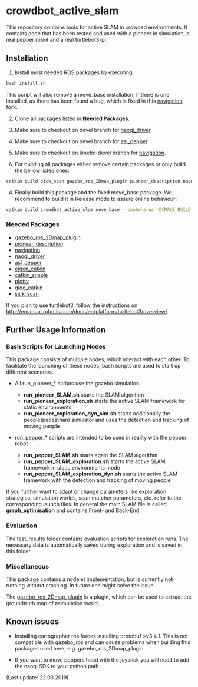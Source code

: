 # crowdbot_active_slam

This repository contains tools for active SLAM in crowded environments. It contains code that has been tested and used with a pioneer in simulation, a real pepper robot and a real turtlebot3-pi.

## Installation

1. Install most needed ROS packages by executing:

  ```bash
  bash install.sh
  ```

  This script will also remove a move_base installation, if there is one installed, as there has been found a bug, which is fixed in this [navigation](https://github.com/dmammolo/navigation) fork.

2. Clone all packages listed in **Needed Packages**.

  1. Make sure to checkout on devel branch for [naoqi_driver](https://github.com/danieldugas/naoqi_driver).
  2. Make sure to checkout on devel branch for [asl_pepper](https://github.com/ethz-asl/asl_pepper).
  3. Make sure to checkout on kinetic-devel branch for [navigation](https://github.com/dmammolo/navigation).

3. For building all packages either remove certain packages or only build the bellow listed ones:

  ```bash
  catkin build sick_scan gazebo_ros_2Dmap_plugin pioneer_description naoqi_driver eigen_catkin glog_catkin eigen_catkin plotty asl_pepper_basic_functions asl_pepper_joystick
  ```

4. Finally build this package and the fixed move_base package. We recommend to build it in Release mode to assure online behaviour:

  ```bash
  catkin build crowdbot_active_slam move_base --cmake-args -DCMAKE_BUILD_TYPE=Release
  ```

### Needed Packages

- [gazebo_ros_2Dmap_plugin](https://github.com/dmammolo/gazebo_ros_2Dmap_plugin)
- [pioneer_description](https://github.com/dmammolo/pioneer_description)
- [navigation](https://github.com/dmammolo/navigation)
- [naoqi_driver](https://github.com/danieldugas/naoqi_driver)
- [asl_pepper](https://github.com/ethz-asl/asl_pepper)
- [eigen_catkin](https://github.com/ethz-asl/eigen_catkin)
- [catkin_simple](https://github.com/catkin/catkin_simple)
- [plotty](https://github.com/ethz-asl/plotty)
- [glog_catkin](https://github.com/ethz-asl/glog_catkin)
- [sick_scan](https://github.com/SICKAG/sick_scan)

If you plan to use turtlebot3, follow the instructions on <http://emanual.robotis.com/docs/en/platform/turtlebot3/overview/>.

## Further Usage Information

### Bash Scripts for Launching Nodes

This package consists of multiple nodes, which interact with each other. To facilitate the launching of these nodes, bash scripts are used to start up different scenarios.

- All run_pioneer_* scripts use the gazebo simulation

  - **run_pioneer_SLAM.sh** starts the SLAM algorithm
  - **run_pioneer_exploration.sh** starts the active SLAM framework for static environments
  - **run_pioneer_exploration_dyn_sim.sh** starts additionally the people(pedestrian) simulator and uses the detection and tracking of moving people

- run_pepper_* scripts are intended to be used in reality with the pepper robot

  - **run_pepper_SLAM.sh** starts again the SLAM algorithm
  - **run_pepper_SLAM_exploration.sh** starts the active SLAM framework in static environments mode
  - **run_pepper_SLAM_exploration_dyn.sh** starts the active SLAM framework with the detection and tracking of moving people

If you further want to adapt or change parameters like exploration strategies, simulation worlds, scan matcher parameters, etc. refer to the corresponding launch files. In general the main SLAM file is called **graph_optimisation** and contains Front- and Back-End.

### Evaluation

The [test_results](https://github.com/ethz-asl/crowdbot_active_slam/tree/devel/test_result) folder contains evaluation scripts for exploration runs. The necessary data is automatically saved during exploration and is saved in this folder.

### Miscellaneous

This package contains a nodelet implementation, but is currently not running without crashing. In future one might solve the issue.

The [gazebo_ros_2Dmap_plugin](https://github.com/dmammolo/gazebo_ros_2Dmap_plugin) is a plugin, which can be used to extract the groundtruth map of asimulation world.

## Known issues

- Installing cartographer ros forces installing protobuf >v3.4.1\. This is not compatible with gazebo_ros and can cause problems when building this packages used here, e.g. gazebo_ros_2Dmap_plugin.

- If you want to move peppers head with the joystick you will need to add the naoqi SDK to your python path.

(Last update: 22.03.2019)
